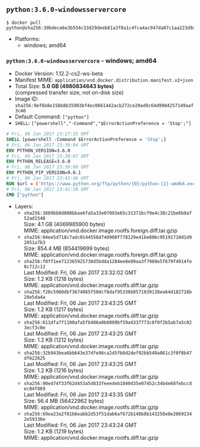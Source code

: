 ## `python:3.6.0-windowsservercore`

```console
$ docker pull python@sha256:30bdece6e3b554c33d29deeb81a3f8a1c4fca4ac947da07c1aa223d9ae027bda
```

-	Platforms:
	-	windows; amd64

### `python:3.6.0-windowsservercore` - windows; amd64

-	Docker Version: 1.12.2-cs2-ws-beta
-	Manifest MIME: `application/vnd.docker.distribution.manifest.v2+json`
-	Total Size: **5.0 GB (4980834643 bytes)**  
	(compressed transfer size, not on-disk size)
-	Image ID: `sha256:9ef6b8e158b8b35903bf4ec0661442acb272ce29ad9c64d9984257149aaf3c40`
-	Default Command: `["python"]`
-	`SHELL`: `["powershell","-Command","$ErrorActionPreference = 'Stop';"]`

```dockerfile
# Fri, 06 Jan 2017 23:27:35 GMT
SHELL [powershell -Command $ErrorActionPreference = 'Stop';]
# Fri, 06 Jan 2017 23:39:04 GMT
ENV PYTHON_VERSION=3.6.0
# Fri, 06 Jan 2017 23:39:07 GMT
ENV PYTHON_RELEASE=3.6.0
# Fri, 06 Jan 2017 23:39:09 GMT
ENV PYTHON_PIP_VERSION=9.0.1
# Fri, 06 Jan 2017 23:41:46 GMT
RUN $url = ('https://www.python.org/ftp/python/{0}/python-{1}-amd64.exe' -f $env:PYTHON_RELEASE, $env:PYTHON_VERSION); 	Write-Host ('Downloading {0} ...' -f $url); 	(New-Object System.Net.WebClient).DownloadFile($url, 'python.exe'); 		Write-Host 'Installing ...'; 	Start-Process python.exe -Wait 		-ArgumentList @( 			'/quiet', 			'InstallAllUsers=1', 			'TargetDir=C:\Python', 			'PrependPath=1', 			'Shortcuts=0', 			'Include_doc=0', 			'Include_test=0' 		); 		$env:PATH = [Environment]::GetEnvironmentVariable('PATH', [EnvironmentVariableTarget]::Machine); 		Write-Host 'Verifying install ...'; 	Write-Host '  python --version'; python --version; 		Write-Host 'Removing ...'; 	Remove-Item python.exe -Force; 		$pipInstall = ('pip=={0}' -f $env:PYTHON_PIP_VERSION); 	Write-Host ('Installing {0} ...' -f $pipInstall); 	pip install --no-cache-dir --upgrade --force-reinstall $pipInstall; 		Write-Host 'Verifying pip install ...'; 	pip --version; 		Write-Host 'Complete.';
# Fri, 06 Jan 2017 23:41:50 GMT
CMD ["python"]
```

-	Layers:
	-	`sha256:3889bb8d808bbae6fa5a33e07093e65c31371bcf9e4c38c21be6b9af52ad1548`  
		Size: 4.1 GB (4069985900 bytes)  
		MIME: application/vnd.docker.image.rootfs.foreign.diff.tar.gzip
	-	`sha256:04ee5d718c7adc0144556d740900f778129e41be806c95191710d1d92051a7b3`  
		Size: 854.4 MB (854419699 bytes)  
		MIME: application/vnd.docker.image.rootfs.foreign.diff.tar.gzip
	-	`sha256:f0ff1ee712365925730d5bdda1284ee8e09aa3f7969e5f679f4914fe8c712c12`  
		Last Modified: Fri, 06 Jan 2017 23:32:02 GMT  
		Size: 1.2 KB (1218 bytes)  
		MIME: application/vnd.docker.image.rootfs.diff.tar.gzip
	-	`sha256:f20c5960dbf3674065f50dcf8daf95338b8571039138ea64d182728b28e5da4a`  
		Last Modified: Fri, 06 Jan 2017 23:43:25 GMT  
		Size: 1.2 KB (1217 bytes)  
		MIME: application/vnd.docker.image.rootfs.diff.tar.gzip
	-	`sha256:611dfa7f1100afa5fb406a0b6099bf59a4337773c8f0f2b5ab7a5c023ecf3c0e`  
		Last Modified: Fri, 06 Jan 2017 23:43:25 GMT  
		Size: 1.2 KB (1212 bytes)  
		MIME: application/vnd.docker.image.rootfs.diff.tar.gzip
	-	`sha256:32b943bea6bb643e37dfe96ca2d5fb8d2def92bb549a861c3f0f8b47df622625`  
		Last Modified: Fri, 06 Jan 2017 23:43:25 GMT  
		Size: 1.2 KB (1216 bytes)  
		MIME: application/vnd.docker.image.rootfs.diff.tar.gzip
	-	`sha256:90ed74f33f62d453a5d833feeedeb1840d35e07452c34b4e68febccdec84f869`  
		Last Modified: Fri, 06 Jan 2017 23:43:35 GMT  
		Size: 56.4 MB (56422962 bytes)  
		MIME: application/vnd.docker.image.rootfs.diff.tar.gzip
	-	`sha256:69ea23a2f81b6eabb2d53f51dab6af672b148b8b143258e8e20691342e59336e`  
		Last Modified: Fri, 06 Jan 2017 23:43:24 GMT  
		Size: 1.2 KB (1219 bytes)  
		MIME: application/vnd.docker.image.rootfs.diff.tar.gzip
